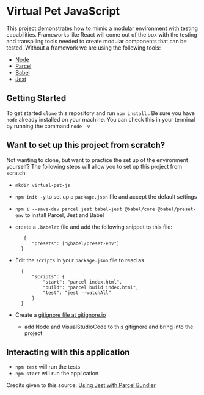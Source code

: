 # Virtual Pet JavaScript

This project demonstrates how to mimic a modular environment with testing capabilities. Frameworks like React will come out of the box with the testing and transpiling tools needed to create modular components that can be tested. Without a framework we are using the following tools:

- [Node](https://nodejs.org/en/)
- [Parcel](https://parceljs.org/)
- [Babel](https://babeljs.io/)
- [Jest](https://jestjs.io/)

## Getting Started

To get started `clone` this repository and run `npm install` . Be sure you have `node` already installed on your machine. You can check this in your terminal by running the command `node -v`

## Want to set up this project from scratch?

Not wanting to clone, but want to practice the set up of the environment yourself? The following steps will allow you to set up this project from scratch

- `mkdir virtual-pet-js`
- `npm init -y` to set up a `package.json` file and accept the default settings
- `npm i --save-dev parcel jest babel-jest @babel/core @babel/preset-env` to install Parcel, Jest and Babel
- create a `.babelrc` file and add the following snippet to this file:
  ```
     {
        "presets": ["@babel/preset-env"]
    }
  ```
- Edit the `scripts` in your `package.json` file to read as

  ```
    {
        "scripts": {
            "start": "parcel index.html",
            "build": "parcel build index.html",
            "test": "jest --watchAll"
        }
    }
  ```

- Create a [gitignore file at gitignore.io](https://www.toptal.com/developers/gitignore)
  - add Node and VisualStudioCode to this gitignore and bring into the project

## Interacting with this application

- `npm test` will run the tests
- `npm start` will run the application

Credits given to this source: [Using Jest with Parcel Bundler](https://ryankubik.com/blog/parcel-and-jest)

